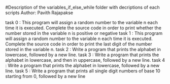 #Description of the variables_if_else_while folder with decriptions of each scripts
Author:  Pavith Rajapakse

task 0 : This program will assign a random number to the variable n each time it is executed. Complete the source code in order to print whether the number stored in the variable n is positive or negative
task 1 : This program will assign a random number to the variable n each time it is executed. Complete the source code in order to print the last digit of the number stored in the variable n.
task 2 : Write a program that prints the alphabet in lowercase, followed by a new line.
task 3 : Write a program that prints the alphabet in lowercase, and then in uppercase, followed by a new line.
task 4 : Write a program that prints the alphabet in lowercase, followed by a new line.
task 5 : Write a program that prints all single digit numbers of base 10 starting from 0, followed by a new line





